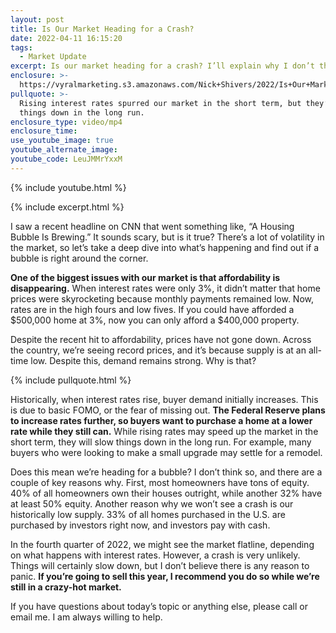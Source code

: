```yaml
---
layout: post
title: Is Our Market Heading for a Crash?
date: 2022-04-11 16:15:20
tags:
  - Market Update
excerpt: Is our market heading for a crash? I’ll explain why I don’t think it is.
enclosure: >-
  https://vyralmarketing.s3.amazonaws.com/Nick+Shivers/2022/Is+Our+Market+Heading+for+a+Crash_.mp4
pullquote: >-
  Rising interest rates spurred our market in the short term, but they’ll slow
  things down in the long run.
enclosure_type: video/mp4
enclosure_time:
use_youtube_image: true
youtube_alternate_image:
youtube_code: LeuJMMrYxxM
---
```

{% include youtube.html %}

{% include excerpt.html %}

I saw a recent headline on CNN that went something like, “A Housing Bubble Is Brewing.” It sounds scary, but is it true? There’s a lot of volatility in the market, so let’s take a deep dive into what’s happening and find out if a bubble is right around the corner.

**One of the biggest issues with our market is that affordability is disappearing.** When interest rates were only 3%, it didn’t matter that home prices were skyrocketing because monthly payments remained low. Now, rates are in the high fours and low fives. If you could have afforded a $500,000 home at 3%, now you can only afford a $400,000 property.&nbsp;

Despite the recent hit to affordability, prices have not gone down. Across the country, we’re seeing record prices, and it’s because supply is at an all-time low. Despite this, demand remains strong. Why is that?

{% include pullquote.html %}

Historically, when interest rates rise, buyer demand initially increases. This is due to basic FOMO, or the fear of missing out. **The Federal Reserve plans to increase rates further, so buyers want to purchase a home at a lower rate while they still can.** While rising rates may speed up the market in the short term, they will slow things down in the long run. For example, many buyers who were looking to make a small upgrade may settle for a remodel.&nbsp;

Does this mean we’re heading for a bubble? I don’t think so, and there are a couple of key reasons why. First, most homeowners have tons of equity. 40% of all homeowners own their houses outright, while another 32% have at least 50% equity. Another reason why we won’t see a crash is our historically low supply. 33% of all homes purchased in the U.S. are purchased by investors right now, and investors pay with cash.

In the fourth quarter of 2022, we might see the market flatline, depending on what happens with interest rates. However, a crash is very unlikely. Things will certainly slow down, but I don’t believe there is any reason to panic. **If you’re going to sell this year, I recommend you do so while we’re still in a crazy-hot market.&nbsp;**

If you have questions about today’s topic or anything else, please call or email me. I am always willing to help.&nbsp;
